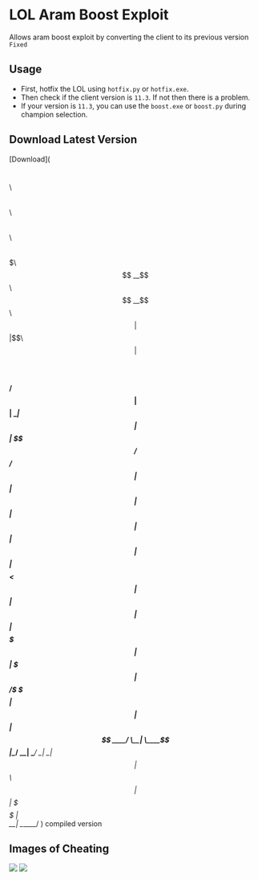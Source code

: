# LOL Aram Boost Exploit
Allows aram boost exploit by converting the client to its previous version `Fixed`

## Usage
- First, hotfix the LOL using `hotfix.py` or `hotfix.exe`.
- Then check if the client version is `11.3`. If not then there is a problem.
- If your version is `11.3`, you can use the `boost.exe` or `boost.py` during champion selection.

## Download Latest Version
[Download](                                                            
                                                            
 $$$$$$\   $$$$$$\  $$\   $$\ $$\   $$\  $$$$$$\  $$$$$$$\  
$$  __$$\ $$  __$$\ $$ |  $$ |\$$\ $$  |$$  __$$\ $$  __$$\ 
$$ /  $$ |$$ |  \__|$$ |  $$ | \$$$$  / $$ /  $$ |$$ |  $$ |
$$ |  $$ |$$ |      $$ |  $$ | $$  $$<  $$ |  $$ |$$ |  $$ |
$$$$$$$  |$$ |      \$$$$$$$ |$$  /\$$\ \$$$$$$  |$$ |  $$ |
$$  ____/ \__|       \____$$ |\__/  \__| \______/ \__|  \__|
$$ |                $$\   $$ |                              
$$ |                \$$$$$$  |                              
\__|                 \______/                             ) compiled version

## Images of Cheating
<img src=".gifs/Hotfix.gif">
<img src=".gifs/Boost.gif">
